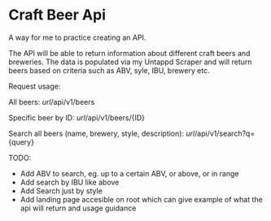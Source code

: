# Craft Beer Api

A way for me to practice creating an API.

The API will be able to return information about different craft beers and breweries.
The data is populated via my Untappd Scraper and will return beers based on criteria
such as ABV, syle, IBU, brewery etc.

Request usage:

All beers:
*url*/api/v1/beers

Specific beer by ID:
*url*/api/v1/beers/{ID}

Search all beers (name, brewery, style, description):
*url*/api/v1/search?q={query}

TODO:
* Add ABV to search, eg. up to a certain ABV, or above, or in range
* Add search by IBU like above
* Add Search just by style
* Add landing page accesible on root which can give example of what the api will return and usage guidance
